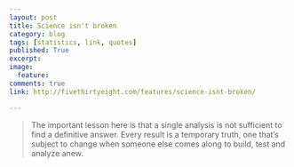 ```yaml
---
layout: post
title: Science isn't broken
category: blog
tags: [statistics, link, quotes]
published: True
excerpt: 
image: 
  feature:
comments: true
link: http://fivethirtyeight.com/features/science-isnt-broken/

---
```



> The important lesson here is that a single analysis is not sufficient to find a definitive answer. Every result is a temporary truth, one that’s subject to change when someone else comes along to build, test and analyze anew.
